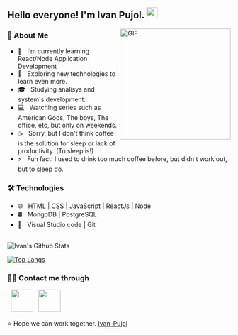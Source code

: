 <h2> Hello everyone! I'm Ivan Pujol. <img src="https://github.com/souvikguria98/souvikguria98/blob/master/Hi.gif" width="25"></h2>
<!--img align="right" alt="GIF" src="https://raw.githubusercontent.com/devSouvik/devSouvik/master/gif3.gif" width="300"/-->
<img align="right" alt="GIF" src="https://giffiles.alphacoders.com/361/36178.gif" width="250"/>

<h3> 📢 About Me </h3>

- 📖 &nbsp; I’m currently learning React/Node Application Development
- 🤔 &nbsp; Exploring new technologies to learn even more.
- 🎓 &nbsp; Studying analisys and system's development.
- 💻 &nbsp; Watching series such as American Gods, The boys, The office, etc, but only on weekends.
- ☕ &nbsp; Sorry, but I don't think coffee is the solution for sleep or lack of productivity. (To sleep is!)
- ⚡ &nbsp; Fun fact: I used to drink too much coffee before, but didn't work out, but to sleep do.

<h3>🛠 Technologies</h3>

- 🌐 &nbsp; HTML | CSS | JavaScript | ReactJs | Node 
- 🛢 &nbsp; MongoDB | PostgreSQL
- 🔧 &nbsp; Visual Studio code | Git


<br>

<img align="center" src="https://github-readme-stats.vercel.app/api?username=Ivan-Pujol&include_all_commits=true&count_private=true&show_icons=true&line_height=20&title_color=7A7ADB&icon_color=2234AE&text_color=D3D3D3&bg_color=0,000000,130F40" alt="Ivan's Github Stats">

</br>

[![Top Langs](https://github-readme-stats.vercel.app/api/top-langs/?username=Ivan-Pujol&layout=compact&text_color=daf7dc&bg_color=151515)](https://github.com/Ivan-Pujol/github-readme-stats)


<h3> 🤝🏻 Contact me through</h3>

<p align="left">  
&nbsp; <a href="https://www.linkedin.com/in/ivan-pujol-de-lima-72b91561/" target="_blank" rel="noopener noreferrer"><img src="https://img.icons8.com/plasticine/100/000000/linkedin.png" width="50" /></a>
&nbsp; <a href="mailto:ivan.ivanovich@hotmail.com" target="_blank" rel="noopener noreferrer"><img src="https://img.icons8.com/plasticine/100/000000/gmail.png"  width="50" /></a>
</p>

⭐️ Hope we can work together. [Ivan-Pujol](https://github.com/Ivan-Pujol)
